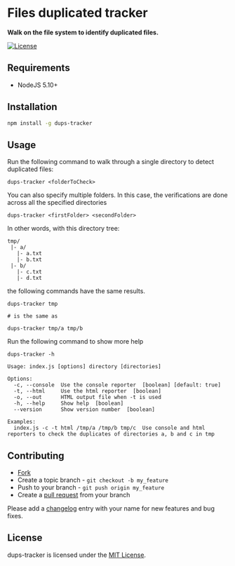 # Files duplicated tracker

**Walk on the file system to identify duplicated files.**

[![License](https://img.shields.io/github/license/prevole/dups-tracker.svg)](LICENSE.txt)

## Requirements

* NodeJS 5.10+

## Installation

```bash
npm install -g dups-tracker
```

## Usage

Run the following command to walk through a single directory to detect duplicated files:

```
dups-tracker <folderToCheck>
```

You can also specify multiple folders. In this case, the verifications are done across all the specified directories

```
dups-tracker <firstFolder> <secondFolder>
```

In other words, with this directory tree:

```
tmp/
 |- a/
   |- a.txt
   |- b.txt
 |- b/
   |- c.txt
   |- d.txt
```

the following commands have the same results.

```
dups-tracker tmp

# is the same as

dups-tracker tmp/a tmp/b
```

Run the following command to show more help

```
dups-tracker -h

Usage: index.js [options] directory [directories]

Options:
  -c, --console  Use the console reporter  [boolean] [default: true]
  -t, --html     Use the html reporter  [boolean]
  -o, --out      HTML output file when -t is used
  -h, --help     Show help  [boolean]
  --version      Show version number  [boolean]

Examples:
  index.js -c -t html /tmp/a /tmp/b tmp/c  Use console and html reporters to check the duplicates of directories a, b and c in tmp
```

## Contributing

* [Fork](https://help.github.com/articles/fork-a-repo)
* Create a topic branch - `git checkout -b my_feature`
* Push to your branch - `git push origin my_feature`
* Create a [pull request](http://help.github.com/pull-requests/) from your branch

Please add a [changelog](CHANGELOG.md) entry with your name for new features and bug fixes.

## License

dups-tracker is licensed under the [MIT License](http://opensource.org/licenses/MIT).
